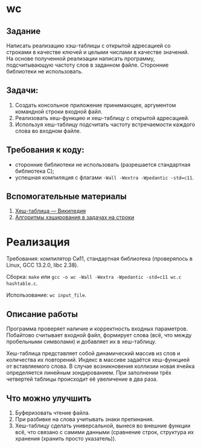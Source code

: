 # wc

## Задание
Написать реализацию хэш-таблицы с открытой адресацией со строками в качестве ключей и целыми
числами в качестве значений. На основе полученной реализации написать программу, подсчитывающую
частоту слов в заданном файле. Сторонние библиотеки не использовать.

## Задачи:
1. Создать консольное приложение принимающее, аргументом командной строки входной файл.
2. Реализовать хеш-функцию и хеш-таблицу с открытой адресацией.
3. Используя хеш-таблицу подсчитать частоту встречаемости каждого слова во входном файле.

## Требования к коду:
* сторонние библиотеки не использовать (разрешается стандартная библиотека C);
* успешная компиляция с флагами `-Wall -Wextra -Wpedantic -std=c11`.

## Вспомогательные материалы
1. [Хеш-таблица — Википедия](https://ru.wikipedia.org/wiki/Хеш-таблица#Открытая_адресация)
2. [Алгоритмы хэширования в задачах на строки](http://e-maxx.ru/algo/string_hashes)

# Реализация

Требования: компилятор Си11, стандартная библиотека (проверялось в Linux, GCC 13.2.0, libc 2.38).

Сборка: `make` или `gcc -o wc -Wall -Wextra -Wpedantic -std=c11 wc.c hashtable.c`.

Использование: `wc input_file`.

## Описание работы
Программа проверяет наличие и корректность входных параметров. Побайтово считывает входной файл,
формирует слова (всё, что между пробельными символами) и добавляет их в хеш-таблицу.

Хеш-таблица представляет собой динамический массив из слов и количества их повторений. Индекс в массиве
задаётся хеш-функцией от вставляемого слова. В случае возникновения коллизии новая ячейка определяется
линейным зондированием. При заполнении трёх четвертей таблицы происходит её увеличение в два раза.

## Что можно улучшить
1. Буферизовать чтение файла.
2. При разбивке на слова учитывать знаки препинания.
3. Хеш-таблицу сделать универсальной, вынеся во внешние функции всё, что связано с самими данными
(сравнение строк, структура их хранения (хранить просто указатель)).
